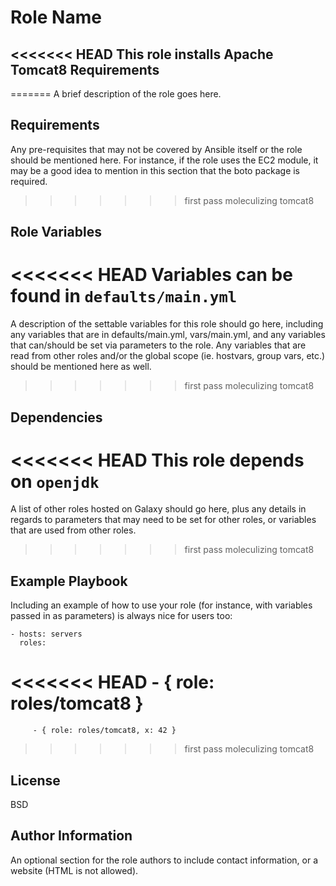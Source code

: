 Role Name
=========

<<<<<<< HEAD
This role installs Apache Tomcat8
Requirements
------------

=======
A brief description of the role goes here.

Requirements
------------

Any pre-requisites that may not be covered by Ansible itself or the role should
be mentioned here. For instance, if the role uses the EC2 module, it may be a
good idea to mention in this section that the boto package is required.
>>>>>>> first pass moleculizing tomcat8

Role Variables
--------------

<<<<<<< HEAD
Variables can be found in `defaults/main.yml`
=======
A description of the settable variables for this role should go here, including
any variables that are in defaults/main.yml, vars/main.yml, and any variables
that can/should be set via parameters to the role. Any variables that are read
from other roles and/or the global scope (ie. hostvars, group vars, etc.) should
be mentioned here as well.
>>>>>>> first pass moleculizing tomcat8

Dependencies
------------

<<<<<<< HEAD
This role depends on `openjdk`
=======
A list of other roles hosted on Galaxy should go here, plus any details in
regards to parameters that may need to be set for other roles, or variables that
are used from other roles.
>>>>>>> first pass moleculizing tomcat8

Example Playbook
----------------

Including an example of how to use your role (for instance, with variables
passed in as parameters) is always nice for users too:

    - hosts: servers
      roles:
<<<<<<< HEAD
         - { role: roles/tomcat8 }
=======
         - { role: roles/tomcat8, x: 42 }
>>>>>>> first pass moleculizing tomcat8

License
-------

BSD

Author Information
------------------

An optional section for the role authors to include contact information, or a
website (HTML is not allowed).
